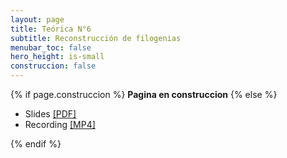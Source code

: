 ```yaml
---
layout: page
title: Teórica N°6
subtitle: Reconstrucción de filogenias
menubar_toc: false
hero_height: is-small
construccion: false
---
```

{% if page.construccion %}
**Pagina en construccion**
{% else %}
- Slides [[PDF]](https://drive.google.com/file/d/11jloxEKYKCAYKFyTgtb3ztOVOWXOWiNO/view?usp=sharing)
- Recording [[MP4]](https://drive.google.com/file/d/18njeGvEddr9mcPBKF69ckBQCaSVipKo5/view?usp=sharing) 
<!--
<iframe src="https://drive.google.com/file/d/18njeGvEddr9mcPBKF69ckBQCaSVipKo5/preview" width="800" height="440"></iframe> 
-->
{% endif %}
